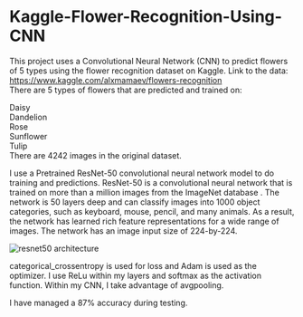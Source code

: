 # Kaggle-Flower-Recognition-Using-CNN

This project uses a Convolutional Neural Network (CNN) to predict flowers of 5 types using the flower recognition dataset on Kaggle.
Link to the data: https://www.kaggle.com/alxmamaev/flowers-recognition </br>
There are 5 types of flowers that are predicted and trained on:

Daisy </br>
Dandelion</br>
Rose</br>
Sunflower</br>
Tulip</br>
There are 4242 images in the original dataset.

I use a Pretrained ResNet-50 convolutional neural network model to do training and predictions. ResNet-50 is a convolutional neural network that is trained on more than a million images from the ImageNet database . The network is 50 layers deep and can classify images into 1000 object categories, such as keyboard, mouse, pencil, and many animals. As a result, the network has learned rich feature representations for a wide range of images. The network has an image input size of 224-by-224.

![resnet50 architecture](https://www.researchgate.net/publication/331364877/figure/fig3/AS:741856270901252@1553883726825/Left-ResNet50-architecture-Blocks-with-dotted-line-represents-modules-that-might-be.png) 

categorical_crossentropy is used for loss and Adam is used as the optimizer. I use ReLu within my layers and softmax as the activation function. Within my CNN, I take advantage of avgpooling.


I have managed a 87% accuracy during testing.
